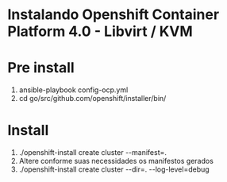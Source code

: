 # Instalando Openshift Container Platform 4.0 - Libvirt / KVM

# Pre install

1. ansible-playbook config-ocp.yml
2. cd go/src/github.com/openshift/installer/bin/

# Install
1. ./openshift-install create cluster --manifest=.
2. Altere conforme suas necessidades os manifestos gerados
3. ./openshift-install create cluster --dir=. --log-level=debug
